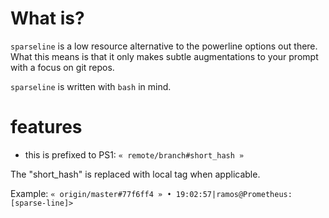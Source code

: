 What is?
===
`sparseline` is a low resource alternative to the powerline options out there. What this means is that it only makes subtle augmentations to your prompt with a focus on git repos.


`sparseline` is written with `bash` in mind.


features
===
* this is prefixed to PS1: `« remote/branch#short_hash »`

The "short_hash" is replaced with local tag when applicable.

Example: `« origin/master#77f6ff4 » • 19:02:57|ramos@Prometheus:[sparse-line]>`
